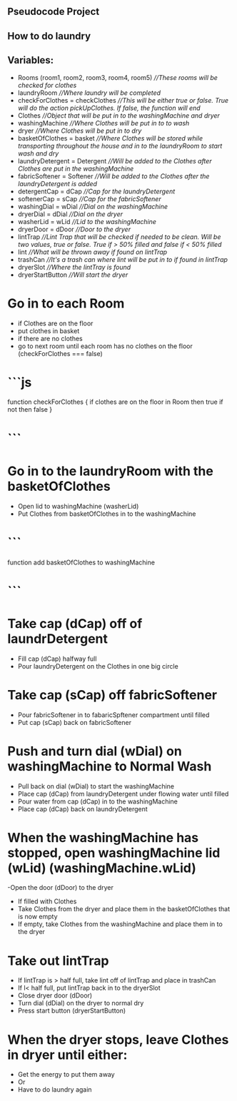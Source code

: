 ## Pseudocode Project

## How to do laundry

## Variables: 
- Rooms (room1, room2, room3, room4, room5) *//These rooms will be checked for clothes*
- laundryRoom *//Where laundry will be completed*
- checkForClothes = checkClothes *//This will be either true or false. True will do the action pickUpClothes. If false, the function will end*
- Clothes *//Object that will be put in to the washingMachine and dryer*
- washingMachine *//Where Clothes will be put in to to wash*
- dryer *//Where Clothes will be put in to dry*
- basketOfClothes = basket *//Where Clothes will be stored while transporting throughout the house and in to the laundryRoom to start wash and dry*
- laundryDetergent = Detergent *//Will be added to the Clothes after Clothes are put in the washingMachine*
- fabricSoftener = Softener *//Will be added to the Clothes after the laundryDetergent is added*
- detergentCap = dCap *//Cap for the laundryDetergent*
- softenerCap = sCap *//Cap for the fabricSoftener*
- washingDial = wDial *//Dial on the washingMachine*
- dryerDial = dDial *//Dial on the dryer*
- washerLid = wLid *//Lid to the washingMachine*
- dryerDoor = dDoor *//Door to the dryer*
- lintTrap *//Lint Trap that will be checked if needed to be clean. Will be two values, true or false. True if > 50% filled and false if < 50% filled*
- lint *//What will be thrown away if found on lintTrap*
- trashCan *//It's a trash can where lint will be put in to if found in lintTrap*
- dryerSlot *//Where the lintTray is found*
- dryerStartButton *//Will start the dryer*

# Go in to each Room
- if Clothes are on the floor
- put clothes in basket
- if there are no clothes
- go to next room until each room has no clothes on the floor (checkForClothes === false)

# ```js
function checkForClothes {
    if clothes are on the floor in Room
    then true
    if not
    then false
}
# ```



# Go in to the laundryRoom with the basketOfClothes
- Open lid to washingMachine (washerLid)
- Put Clothes from basketOfClothes in to the washingMachine

# ```
function add basketOfClothes to washingMachine
# ```

# Take cap (dCap) off of laundrDetergent
- Fill cap (dCap) halfway full
- Pour laundryDetergent on the Clothes in one big circle

# Take cap (sCap) off fabricSoftener
- Pour fabricSoftener in to fabaricSpftener compartment until filled
- Put cap (sCap) back on fabricSoftener

# Push and turn dial (wDial) on washingMachine to Normal Wash
- Pull back on dial (wDial) to start the washingMachine
- Place cap (dCap) from laundryDetergent under flowing water until filled
- Pour water from cap (dCap) in to the washingMachine
- Place cap (dCap) back on laundryDetergent

# When the washingMachine has stopped, open washingMachine lid (wLid) (washingMachine.wLid)
-Open the door (dDoor) to the dryer
- If filled with Clothes
- Take Clothes from the dryer and place them in the basketOfClothes that is now empty
- If empty, take Clothes from the washingMachine and place them in to the dryer

# Take out lintTrap
- If lintTrap is > half full, take lint off of lintTrap and place in trashCan
- If l< half full, put lintTrap back in to the dryerSlot
- Close dryer door (dDoor)
- Turn dial (dDial) on the dryer to normal dry
- Press start button (dryerStartButton)

# When the dryer stops, leave Clothes in dryer until either:
- Get the energy to put them away
- Or
- Have to do laundry again